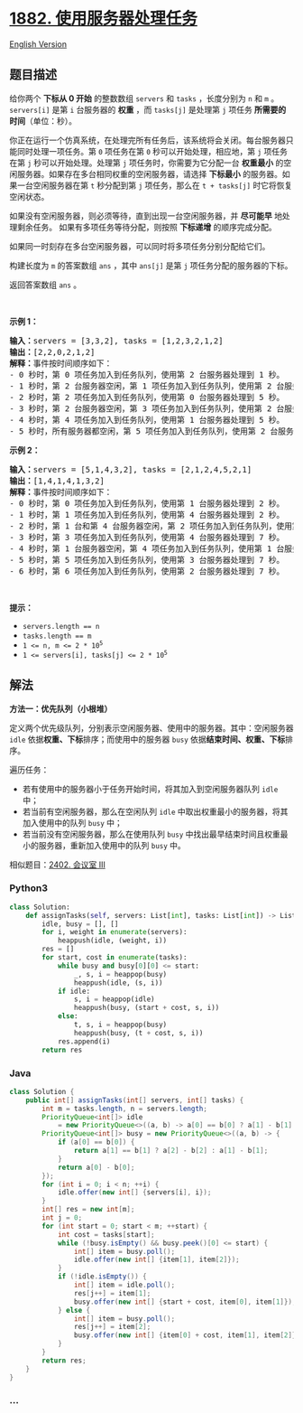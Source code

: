 # [1882. 使用服务器处理任务](https://leetcode.cn/problems/process-tasks-using-servers)

[English Version](/solution/1800-1899/1882.Process%20Tasks%20Using%20Servers/README_EN.md)

## 题目描述

<!-- 这里写题目描述 -->

<p>给你两个 <strong>下标从 0 开始</strong> 的整数数组 <code>servers</code> 和 <code>tasks</code> ，长度分别为 <code>n</code>​​​​​​ 和 <code>m</code>​​​​​​ 。<code>servers[i]</code> 是第 <code>i<sup>​​​​​​</sup></code>​​​​ 台服务器的 <strong>权重</strong> ，而 <code>tasks[j]</code> 是处理第 <code>j<sup>​​​​​​</sup></code> 项任务 <strong>所需要的时间</strong>（单位：秒）。</p>

<p>你正在运行一个仿真系统，在处理完所有任务后，该系统将会关闭。每台服务器只能同时处理一项任务。第 <code>0</code> 项任务在第 <code>0</code> 秒可以开始处理，相应地，第 <code>j</code> 项任务在第 <code>j</code> 秒可以开始处理。处理第 <code>j</code> 项任务时，你需要为它分配一台 <strong>权重最小</strong> 的空闲服务器。如果存在多台相同权重的空闲服务器，请选择 <strong>下标最小</strong> 的服务器。如果一台空闲服务器在第 <code>t</code> 秒分配到第 <code>j</code> 项任务，那么在 <code>t + tasks[j]</code> 时它将恢复空闲状态。</p>

<p>如果没有空闲服务器，则必须等待，直到出现一台空闲服务器，并 <strong>尽可能早</strong> 地处理剩余任务。 如果有多项任务等待分配，则按照 <strong>下标递增</strong> 的顺序完成分配。</p>

<p>如果同一时刻存在多台空闲服务器，可以同时将多项任务分别分配给它们。</p>

<p>构建长度为 <code>m</code> 的答案数组 <code>ans</code> ，其中 <code>ans[j]</code> 是第 <code>j</code> 项任务分配的服务器的下标。</p>

<p>返回答案数组<em> </em><code>ans</code>​​​​ 。</p>

<p> </p>

<p><strong>示例 1：</strong></p>

<pre>
<strong>输入：</strong>servers = [3,3,2], tasks = [1,2,3,2,1,2]
<strong>输出：</strong>[2,2,0,2,1,2]
<strong>解释：</strong>事件按时间顺序如下：
- 0 秒时，第 0 项任务加入到任务队列，使用第 2 台服务器处理到 1 秒。
- 1 秒时，第 2 台服务器空闲，第 1 项任务加入到任务队列，使用第 2 台服务器处理到 3 秒。
- 2 秒时，第 2 项任务加入到任务队列，使用第 0 台服务器处理到 5 秒。
- 3 秒时，第 2 台服务器空闲，第 3 项任务加入到任务队列，使用第 2 台服务器处理到 5 秒。
- 4 秒时，第 4 项任务加入到任务队列，使用第 1 台服务器处理到 5 秒。
- 5 秒时，所有服务器都空闲，第 5 项任务加入到任务队列，使用第 2 台服务器处理到 7 秒。</pre>

<p><strong>示例 2：</strong></p>

<pre>
<strong>输入：</strong>servers = [5,1,4,3,2], tasks = [2,1,2,4,5,2,1]
<strong>输出：</strong>[1,4,1,4,1,3,2]
<strong>解释：</strong>事件按时间顺序如下：
- 0 秒时，第 0 项任务加入到任务队列，使用第 1 台服务器处理到 2 秒。
- 1 秒时，第 1 项任务加入到任务队列，使用第 4 台服务器处理到 2 秒。
- 2 秒时，第 1 台和第 4 台服务器空闲，第 2 项任务加入到任务队列，使用第 1 台服务器处理到 4 秒。
- 3 秒时，第 3 项任务加入到任务队列，使用第 4 台服务器处理到 7 秒。
- 4 秒时，第 1 台服务器空闲，第 4 项任务加入到任务队列，使用第 1 台服务器处理到 9 秒。
- 5 秒时，第 5 项任务加入到任务队列，使用第 3 台服务器处理到 7 秒。
- 6 秒时，第 6 项任务加入到任务队列，使用第 2 台服务器处理到 7 秒。</pre>

<p> </p>

<p><strong>提示：</strong></p>

<ul>
	<li><code>servers.length == n</code></li>
	<li><code>tasks.length == m</code></li>
	<li><code>1 <= n, m <= 2 * 10<sup>5</sup></code></li>
	<li><code>1 <= servers[i], tasks[j] <= 2 * 10<sup>5</sup></code></li>
</ul>

## 解法

<!-- 这里可写通用的实现逻辑 -->

**方法一：优先队列（小根堆）**

定义两个优先级队列，分别表示空闲服务器、使用中的服务器。其中：空闲服务器 `idle` 依据**权重、下标**排序；而使用中的服务器 `busy` 依据**结束时间、权重、下标**排序。

遍历任务：

-   若有使用中的服务器小于任务开始时间，将其加入到空闲服务器队列 `idle` 中；
-   若当前有空闲服务器，那么在空闲队列 `idle` 中取出权重最小的服务器，将其加入使用中的队列 `busy` 中；
-   若当前没有空闲服务器，那么在使用队列 `busy` 中找出最早结束时间且权重最小的服务器，重新加入使用中的队列 `busy` 中。

相似题目：[2402. 会议室 III](/solution/2400-2499/2402.Meeting%20Rooms%20III/README.md)

<!-- tabs:start -->

### **Python3**

<!-- 这里可写当前语言的特殊实现逻辑 -->

```python
class Solution:
    def assignTasks(self, servers: List[int], tasks: List[int]) -> List[int]:
        idle, busy = [], []
        for i, weight in enumerate(servers):
            heappush(idle, (weight, i))
        res = []
        for start, cost in enumerate(tasks):
            while busy and busy[0][0] <= start:
                _, s, i = heappop(busy)
                heappush(idle, (s, i))
            if idle:
                s, i = heappop(idle)
                heappush(busy, (start + cost, s, i))
            else:
                t, s, i = heappop(busy)
                heappush(busy, (t + cost, s, i))
            res.append(i)
        return res
```

### **Java**

<!-- 这里可写当前语言的特殊实现逻辑 -->

```java
class Solution {
    public int[] assignTasks(int[] servers, int[] tasks) {
        int m = tasks.length, n = servers.length;
        PriorityQueue<int[]> idle
            = new PriorityQueue<>((a, b) -> a[0] == b[0] ? a[1] - b[1] : a[0] - b[0]);
        PriorityQueue<int[]> busy = new PriorityQueue<>((a, b) -> {
            if (a[0] == b[0]) {
                return a[1] == b[1] ? a[2] - b[2] : a[1] - b[1];
            }
            return a[0] - b[0];
        });
        for (int i = 0; i < n; ++i) {
            idle.offer(new int[] {servers[i], i});
        }
        int[] res = new int[m];
        int j = 0;
        for (int start = 0; start < m; ++start) {
            int cost = tasks[start];
            while (!busy.isEmpty() && busy.peek()[0] <= start) {
                int[] item = busy.poll();
                idle.offer(new int[] {item[1], item[2]});
            }
            if (!idle.isEmpty()) {
                int[] item = idle.poll();
                res[j++] = item[1];
                busy.offer(new int[] {start + cost, item[0], item[1]});
            } else {
                int[] item = busy.poll();
                res[j++] = item[2];
                busy.offer(new int[] {item[0] + cost, item[1], item[2]});
            }
        }
        return res;
    }
}
```

### **...**

```

```

<!-- tabs:end -->
